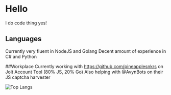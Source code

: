 # Hello
I do code thing yes!

## Languages
Currently very fluent in NodeJS and Golang
Decent amount of experience in C# and Python

##Workplace
Currently working with https://github.com/pineapplesnkrs on Jolt Account Tool (80% JS, 20% Go)
Also helping with @AvynBots on their JS captcha harvester

![Top Langs](https://github-readme-stats.vercel.app/api/top-langs/?username=TAJ4K&theme=tokyonight)
